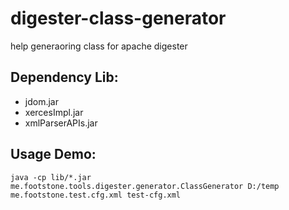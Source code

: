 digester-class-generator
========================

help generaoring class for apache digester

Dependency Lib:
-------------
* jdom.jar
* xercesImpl.jar
* xmlParserAPIs.jar

Usage Demo:
-------------
`java -cp lib/*.jar me.footstone.tools.digester.generator.ClassGenerator D:/temp me.footstone.test.cfg.xml test-cfg.xml`

